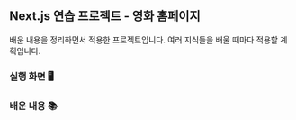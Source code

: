 ## Next.js 연습 프로젝트 - 영화 홈페이지

배운 내용을 정리하면서 적용한 프로젝트입니다. 여러 지식들을 배울 때마다 적용할 계획입니다.

### 실행 화면 🖥️

### 배운 내용 📚
